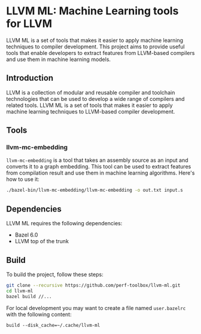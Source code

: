 # LLVM ML: Machine Learning tools for LLVM
LLVM ML is a set of tools that makes it easier to apply machine learning
techniques to compiler development. This project aims to provide useful tools
that enable developers to extract features from LLVM-based compilers and use
them in machine learning models.

## Introduction

LLVM is a collection of modular and reusable compiler and toolchain technologies
that can be used to develop a wide range of compilers and related tools. LLVM ML
is a set of tools that makes it easier to apply machine learning techniques to
LLVM-based compiler development.

## Tools

### llvm-mc-embedding

`llvm-mc-embedding` is a tool that takes an assembly source as an input
and converts it to a graph embedding. This tool can be used to extract
features from compilation result and use them in machine learning
algorithms. Here's how to use it:

```sh
./bazel-bin/llvm-mc-embedding/llvm-mc-embedding -o out.txt input.s
```

## Dependencies

LLVM ML requires the following dependencies:

- Bazel 6.0
- LLVM top of the trunk

## Build

To build the project, follow these steps:

```sh
git clone --recursive https://github.com/perf-toolbox/llvm-ml.git
cd llvm-ml
bazel build //...
```

For local development you may want to create a file named `user.bazelrc` with the following content:

```starlark
build --disk_cache=~/.cache/llvm-ml
```
